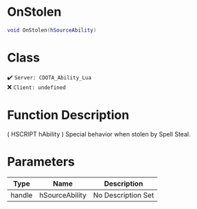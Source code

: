 # OnStolen
```lua
void OnStolen(hSourceAbility)
```
# Class
✔️ `Server: CDOTA_Ability_Lua`  
❌ `Client: undefined`  

# Function Description
( HSCRIPT hAbility ) Special behavior when stolen by Spell Steal.
# Parameters
Type|Name|Description
--|--|--
handle|hSourceAbility|No Description Set
